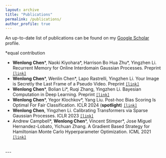 ```yaml
---
layout: archive
title: "Publications"
permalink: /publications/
author_profile: true
---
```

An up-to-date list of publications can be found on my [Google Scholar](https://scholar.google.com/citations?user=UFIDCfQAAAAJ&hl=en) profile.

\*equal contribution

* **Wenlong Chen**\*,  Naoki Kiyohara\*, Harrison Bo Hua Zhu\*, Yingzhen Li. Recurrent Memory for Online Interdomain Gaussian Processes. Preprint [`[link]`](https://arxiv.org/abs/2502.08736)
* **Wenlong Chen**\*, Wenlin Chen\*, Lapo Rastrelli, Yingzhen Li. Your Image is Secretly the Last Frame of a Pseudo Video. Preprint [`[link]`](https://arxiv.org/abs/2410.20158)
* **Wenlong Chen**\*, Bolian Li\*, Ruqi Zhang, Yingzhen Li. Bayesian Computation in Deep Learning. Preprint [`[link]`](https://arxiv.org/abs/2502.18300)
* **Wenlong Chen**\*, Yegor Klochkov\*, Yang Liu. Post-hoc Bias Scoring Is Optimal For Fair Classification. ICLR 2024 (**spotlight**) [`[link]`](https://arxiv.org/abs/2310.05725)
* **Wenlong Chen**, Yingzhen Li. Calibrating Transformers via Sparse Gaussian Processes. ICLR 2023 [`[link]`](https://arxiv.org/abs/2303.02444)
* Andrew Campbell\*, **Wenlong Chen**\*, Vincent Stimper\*, Jose Miguel Hernandez-Lobato, Yichuan Zhang. A Gradient Based Strategy for Hamiltonian Monte Carlo Hyperparameter Optimization. ICML 2021 [`[link]`](https://proceedings.mlr.press/v139/campbell21a.html) 

<br>
---

